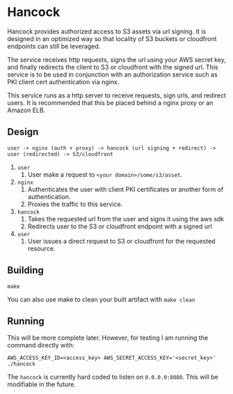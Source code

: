 # Hancock
Hancock provides authorized access to S3 assets via url signing. It is designed in an optimized way so that locality of S3 buckets or cloudfront endpoints can still be leveraged.

The service receives http requests, signs the url using your AWS secret key, and finally redirects the client to S3 or cloudfront with the signed url. This service is to be used in conjunction with an authorization service such as PKI client cert authentication via nginx.

This service runs as a http server to receive requests, sign urls, and redirect users. It is recommended that this be placed behind a nginx proxy or an Amazon ELB.

## Design

```
user -> nginx (auth + proxy) -> hancock (url signing + redirect) -> user (redirected) -> S3/cloudfront
```

1. `user`
    1. User make a request to `<your domain>/some/s3/asset`.
2. `nginx`
    1. Authenticates the user with client PKI certificates or another form of authentication.
    2. Proxies the traffic to this service.
3. `hancock`
    1. Takes the requested url from the user and signs it using the aws sdk
    2. Redirects user to the S3 or cloudfront endpoint with a signed url
4. `user`
    1. User issues a direct request to S3 or cloudfront for the requested resource.

## Building
```
make
```

You can also use make to clean your built artifact with `make clean`

## Running
This will be more complete later. However, for testing I am running the command directly with:
```
AWS_ACCESS_KEY_ID=<access_key> AWS_SECRET_ACCESS_KEY='<secret_key>' ./hancock
```
The `hancock` is currently hard coded to listen on `0.0.0.0:8080`. This will be modifiable in the future.
